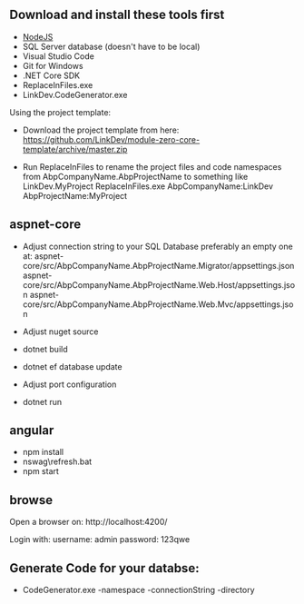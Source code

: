 ## Download and install these tools first
- [NodeJS](https://nodejs.org/en/download/)
- SQL Server database (doesn't have to be local)
- Visual Studio Code
- Git for Windows
- .NET Core SDK
- ReplaceInFiles.exe
- LinkDev.CodeGenerator.exe

Using the project template:
- Download the project template from here: https://github.com/LinkDev/module-zero-core-template/archive/master.zip

- Run ReplaceInFiles to rename the project files and code namespaces from AbpCompanyName.AbpProjectName to something like LinkDev.MyProject
ReplaceInFiles.exe AbpCompanyName:LinkDev AbpProjectName:MyProject

## aspnet-core

- Adjust connection string to your SQL Database preferably an empty one at:
aspnet-core/src/AbpCompanyName.AbpProjectName.Migrator/appsettings.json
aspnet-core/src/AbpCompanyName.AbpProjectName.Web.Host/appsettings.json
aspnet-core/src/AbpCompanyName.AbpProjectName.Web.Mvc/appsettings.json

- Adjust nuget source
- dotnet build
- dotnet ef database update
- Adjust port configuration
- dotnet run

## angular

- npm install
- nswag\refresh.bat
- npm start

## browse
Open a browser on: http://localhost:4200/

Login with:
username: admin
password: 123qwe

## Generate Code for your databse:
- CodeGenerator.exe -namespace <namespace> -connectionString <connectionString> -directory <repo-root>

